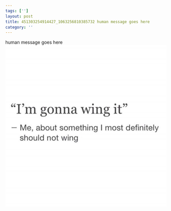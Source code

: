 ```yaml
---
tags: ['']
layout: post
title: 451303254914427_1063256810385732 human message goes here
category: ''
---
```

human message goes here
![451303254914427_1063256810385732](/uploads/2015-12-16-451303254914427_1063256810385732-human-message-goes-here.jpg)
